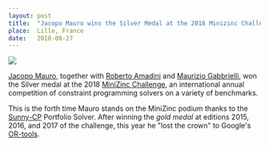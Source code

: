 ```yaml
---
layout: post
title:  "Jacopo Mauro wins the Silver Medal at the 2018 Minizinc Challenge"
place:  Lille, France
date:   2018-08-27
---
```

<img class="img-fluid mx-auto d-block" src="/images/posts/jm_minizinc.png">

[Jacopo Mauro](/people.html#jm), together with [Roberto Amadini](https://people.eng.unimelb.edu.au/ramadini/index.html) and [Maurizio Gabbrielli](http://www.cs.unibo.it/~gabbri/), won the Silver medal at the 2018 [MiniZinc Challenge](http://www.minizinc.org/challenge.html), an international annual competition of constraint programming solvers on a variety of benchmarks.

<!--more-->

This is the forth time Mauro stands on the MiniZinc podium thanks to the [Sunny-CP](/software.html#sunny-cp) Portfolio Solver. After winning the <em>gold medal</em> at editions 2015, 2016, and 2017 of the challenge, this year he "lost the crown" to Google's [OR-tools](https://developers.google.com/optimization/).
